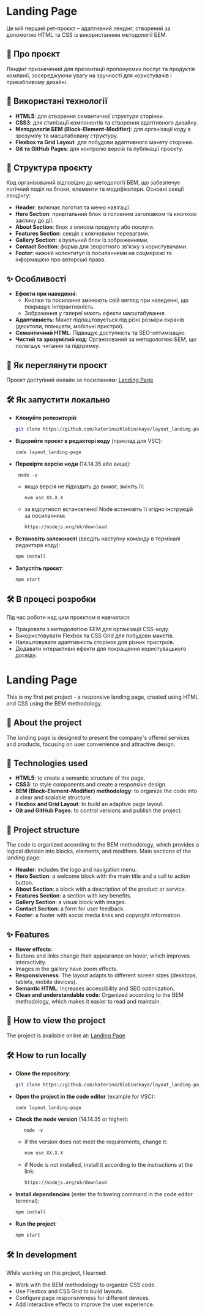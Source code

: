 # Landing Page

Це мій перший pet-проєкт – адаптивний лендінг, створений за допомогою HTML та CSS із використанням методології БЕМ.

## 📖 Про проєкт

Лендінг призначений для презентації пропонуємих послуг та продуктів компанії, зосереджуючи увагу на зручності для користувачів і привабливому дизайні.

## 🔧 Використані технології

- **HTML5**: для створення семантичної структури сторінки.
- **CSS3**: для стилізації компонентів та створення адаптивного дизайну.
- **Методологія БЕМ (Block-Element-Modifier)**: для організації коду в зрозумілу та масштабовану структуру.
- **Flexbox та Grid Layout**: для побудови адаптивного макету сторінки.
- **Git та GitHub Pages**: для контролю версій та публікації проєкту.

## 📂 Структура проєкту

Код організований відповідно до методології БЕМ, що забезпечує логічний поділ на блоки, елементи та модифікатори. Основні секції лендінгу:

- **Header**: включає логотип та меню навігації.
- **Hero Section**: привітальний блок із головним заголовком та кнопкою заклику до дії.
- **About Section**: блок з описом продукту або послуги.
- **Features Section**: секція з ключовими перевагами.
- **Gallery Section**: візуальний блок із зображеннями.
- **Contact Section**: форма для зворотного зв’язку з користувачами.
- **Footer**: нижній колонтитул із посиланнями на соцмережі та інформацією про авторські права.

## ✨ Особливості

- **Ефекти при наведенні**: 
  - Кнопки та посилання змінюють свій вигляд при наведенні, що покращує інтерактивність.
  - Зображення у галереї мають ефекти масштабування.
- **Адаптивність**: Макет підлаштовується під різні розміри екранів (десктопи, планшети, мобільні пристрої).
- **Семантичний HTML**: Підвищує доступність та SEO-оптимізацію.
- **Чистий та зрозумілий код**: Організований за методологією БЕМ, що полегшує читання та підтримку.

## 🚀 Як переглянути проєкт

Проєкт доступний онлайн за посиланням: [Landing Page](https://katerinazhlobinskaya.github.io/bike_landing_page/#)

## 🛠 Як запустити локально

- **Клонуйте репозиторій**:
     ```sh
     git clone https://github.com/katerinazhlobinskaya/layout_landing-page.git
- **Відкрийте проєкт в редакторі коду** (приклад для VSC):
     ```sh
     code layout_landing-page
- **Перевірте версію ноди** (14.14.35 або вище):
  
       node -v
   - якщо версія не підходить до вимог, змініть її:
       ```sh
       nvm use XX.X.X
   - за відсутності встановленої Node встановіть її згідно інструкцій за посиланням:
       ```sh
       https://nodejs.org/uk/download
- **Встановіть залежності** (введіть наступну команду в терміналі редактора коду):
     ```sh
     npm install
- **Запустіть проєкт**:
     ```sh
     npm start

## 🛠 В процесі розробки

Під час роботи над цим проєктом я навчилася:
- Працювати з методологією БЕМ для організації CSS-коду.
- Використовувати Flexbox та CSS Grid для побудови макетів.
- Налаштовувати адаптивність сторінок для різних пристроїв.
- Додавати інтерактивні ефекти для покращення користувацького досвіду.

##

# Landing Page

This is my first pet project - a responsive landing page, created using HTML and CSS using the BEM methodology.

## 📖 About the project

The landing page is designed to present the company's offered services and products, focusing on user convenience and attractive design.

## 🔧 Technologies used

- **HTML5**: to create a semantic structure of the page.
- **CSS3**: to style components and create a responsive design.
- **BEM (Block-Element-Modifier) ​​methodology**: to organize the code into a clear and scalable structure.
- **Flexbox and Grid Layout**: to build an adaptive page layout.
- **Git and GitHub Pages**: to control versions and publish the project.

## 📂 Project structure

The code is organized according to the BEM methodology, which provides a logical division into blocks, elements, and modifiers. Main sections of the landing page:

- **Header**: includes the logo and navigation menu.
- **Hero Section**: a welcome block with the main title and a call to action button.
- **About Section**: a block with a description of the product or service.
- **Features Section**: a section with key benefits.
- **Gallery Section**: a visual block with images.
- **Contact Section**: a form for user feedback.
- **Footer**: a footer with social media links and copyright information.

## ✨ Features

- **Hover effects**:
- Buttons and links change their appearance on hover, which improves interactivity.
- Images in the gallery have zoom effects.
- **Responsiveness**: The layout adapts to different screen sizes (desktops, tablets, mobile devices).
- **Semantic HTML**: Increases accessibility and SEO optimization.
- **Clean and understandable code**: Organized according to the BEM methodology, which makes it easier to read and maintain.

## 🚀 How to view the project

The project is available online at: [Landing Page](https://katerinazhlobinskaya.github.io/bike_landing_page/#)

## 🛠 How to run locally

- **Clone the repository**:
     ```sh
     git clone https://github.com/katerinazhlobinskaya/layout_landing-page.git
- **Open the project in the code editor** (example for VSC):
     ```sh
     code layout_landing-page
- **Check the node version** (14.14.35 or higher):
   
         node -v
   - if the version does not meet the requirements, change it:
       ```sh
       nvm use XX.X.X
   - if Node is not installed, install it according to the instructions at the link:
       ```sh
       https://nodejs.org/uk/download
- **Install dependencies** (enter the following command in the code editor terminal):
     ```sh
     npm install
- **Run the project**:
     ```sh
     npm start

## 🛠 In development

While working on this project, I learned:
- Work with the BEM methodology to organize CSS code.
- Use Flexbox and CSS Grid to build layouts.
- Configure page responsiveness for different devices.
- Add interactive effects to improve the user experience.

